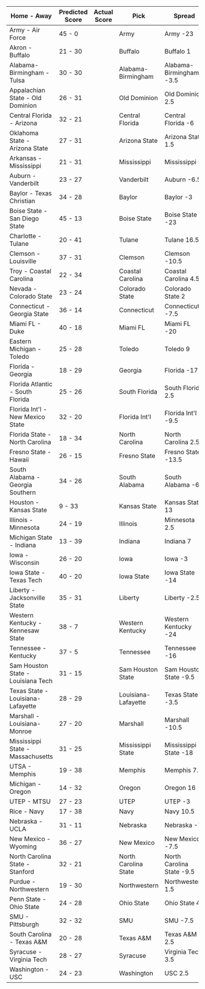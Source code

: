 Home - Away | Predicted Score | Actual Score | Pick | Spread | ATS Pick | O/U | O/U Pick
--- | --- | --- | --- | --- | --- | --- | ---
Army - Air Force | 45 - 0 |  | Army | Army -23 | Army | 41.5 | Over
Akron - Buffalo | 21 - 30 |  | Buffalo | Buffalo 1 | Buffalo | 48 | Over
Alabama-Birmingham - Tulsa | 30 - 30 |  | Alabama-Birmingham | Alabama-Birmingham -3.5 | Tulsa | 58 | Over
Appalachian State - Old Dominion | 26 - 31 |  | Old Dominion | Old Dominion 2.5 | Old Dominion | 60.5 | Under
Central Florida - Arizona | 32 - 21 |  | Central Florida | Central Florida -6 | Central Florida | 56 | Under
Oklahoma State - Arizona State | 27 - 31 |  | Arizona State | Arizona State 1.5 | Arizona State | 58 | Over
Arkansas - Mississippi | 21 - 31 |  | Mississippi | Mississippi 7 | Mississippi | 53.5 | Under
Auburn - Vanderbilt | 23 - 27 |  | Vanderbilt | Auburn -6.5 | Vanderbilt | 48 | Over
Baylor - Texas Christian | 34 - 28 |  | Baylor | Baylor -3 | Baylor | 64.5 | Under
Boise State - San Diego State | 45 - 13 |  | Boise State | Boise State -23 | Boise State | 55.5 | Over
Charlotte - Tulane | 20 - 41 |  | Tulane | Tulane 16.5 | Tulane | 55.5 | Over
Clemson - Louisville | 37 - 31 |  | Clemson | Clemson -10.5 | Louisville | 61 | Over
Troy - Coastal Carolina | 22 - 34 |  | Coastal Carolina | Coastal Carolina 4.5 | Coastal Carolina | 52 | Over
Nevada - Colorado State | 23 - 24 |  | Colorado State | Colorado State 2 | Nevada | 45 | Over
Connecticut - Georgia State | 36 - 14 |  | Connecticut | Connecticut -7.5 | Connecticut | 48.5 | Over
Miami FL - Duke | 40 - 18 |  | Miami FL | Miami FL -20 | Miami FL | 54.5 | Over
Eastern Michigan - Toledo | 25 - 28 |  | Toledo | Toledo 9 | Eastern Michigan | 53 | Over
Florida - Georgia | 18 - 29 |  | Georgia | Florida -17 | Georgia | 52 | Under
Florida Atlantic - South Florida | 25 - 26 |  | South Florida | South Florida 2.5 | Florida Atlantic | 52.5 | Under
Florida Int'l - New Mexico State | 32 - 20 |  | Florida Int'l | Florida Int'l -9.5 | Florida Int'l | 43.5 | Over
Florida State - North Carolina | 18 - 34 |  | North Carolina | North Carolina 2.5 | North Carolina | 50.5 | Over
Fresno State - Hawaii | 26 - 15 |  | Fresno State | Fresno State -13.5 | Hawaii | 48.5 | Under
South Alabama - Georgia Southern | 34 - 26 |  | South Alabama | South Alabama -6 | South Alabama | 59.5 | Over
Houston - Kansas State | 9 - 33 |  | Kansas State | Kansas State 13 | Kansas State | 46 | Under
Illinois - Minnesota | 24 - 19 |  | Illinois | Minnesota 2.5 | Illinois | 45 | Under
Michigan State - Indiana | 13 - 39 |  | Indiana | Indiana 7 | Indiana | 51.5 | Over
Iowa - Wisconsin | 26 - 20 |  | Iowa | Iowa -3 | Iowa | 41 | Over
Iowa State - Texas Tech | 40 - 20 |  | Iowa State | Iowa State -14 | Iowa State | 56 | Over
Liberty - Jacksonville State | 35 - 31 |  | Liberty | Liberty -2.5 | Liberty | 63 | Over
Western Kentucky - Kennesaw State | 38 - 7 |  | Western Kentucky | Western Kentucky -24 | Western Kentucky | 50.5 | Under
Tennessee - Kentucky | 37 - 5 |  | Tennessee | Tennessee -16 | Tennessee | 45.5 | Under
Sam Houston State - Louisiana Tech | 31 - 15 |  | Sam Houston State | Sam Houston State -9.5 | Sam Houston State | 45.5 | Over
Texas State - Louisiana-Lafayette | 28 - 29 |  | Louisiana-Lafayette | Texas State -3.5 | Louisiana-Lafayette | 57.5 | Under
Marshall - Louisiana-Monroe | 27 - 20 |  | Marshall | Marshall -10.5 | Louisiana-Monroe | 47.5 | Under
Mississippi State - Massachusetts | 31 - 25 |  | Mississippi State | Mississippi State -18 | Massachusetts | 59.5 | Under
UTSA - Memphis | 19 - 38 |  | Memphis | Memphis 7.5 | Memphis | 60.5 | Under
Michigan - Oregon | 14 - 32 |  | Oregon | Oregon 16 | Oregon | 45 | Over
UTEP - MTSU | 27 - 23 |  | UTEP | UTEP -3 | UTEP | 51.5 | Under
Rice - Navy | 17 - 38 |  | Navy | Navy 10.5 | Navy | 51 | Over
Nebraska - UCLA | 31 - 11 |  | Nebraska | Nebraska -7 | Nebraska | 40.5 | Over
New Mexico - Wyoming | 36 - 27 |  | New Mexico | New Mexico -7.5 | New Mexico | 60 | Over
North Carolina State - Stanford | 32 - 21 |  | North Carolina State | North Carolina State -9.5 | North Carolina State | 46.5 | Over
Purdue - Northwestern | 19 - 30 |  | Northwestern | Northwestern 1.5 | Northwestern | 47 | Over
Penn State - Ohio State | 24 - 28 |  | Ohio State | Ohio State 4 | Ohio State | 47 | Over
SMU - Pittsburgh | 32 - 32 |  | SMU | SMU -7.5 | Pittsburgh | 59 | Over
South Carolina - Texas A&M | 20 - 28 |  | Texas A&M | Texas A&M 2.5 | Texas A&M | 45 | Over
Syracuse - Virginia Tech | 28 - 27 |  | Syracuse | Virginia Tech 3.5 | Syracuse | 54 | Over
Washington - USC | 24 - 23 |  | Washington | USC 2.5 | Washington | 55.5 | Under
